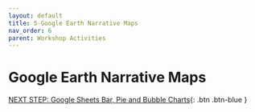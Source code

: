 ```yaml
---
layout: default
title: 5-Google Earth Narrative Maps
nav_order: 6
parent: Workshop Activities
---
```

# Google Earth Narrative Maps 

[NEXT STEP: Google Sheets Bar, Pie and Bubble Charts](google-sheets-charts.html){: .btn .btn-blue }
